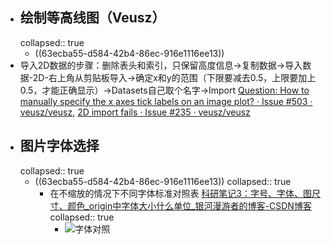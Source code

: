 - ## 绘制等高线图（Veusz）
  collapsed:: true
	- ((63ecba55-d584-42b4-86ec-916e1116ee13))
- 导入2D数据的步骤：删除表头和索引，只保留高度信息->复制数据->导入数据-2D-右上角从剪贴板导入->确定x和y的范围（下限要减去0.5，上限要加上0.5，才能正确显示）->Datasets自己取个名字->Import [Question: How to manually specify the x axes tick labels on an image plot? · Issue #503 · veusz/veusz](https://github.com/veusz/veusz/issues/503), [2D import fails · Issue #235 · veusz/veusz](https://github.com/veusz/veusz/issues/235)
- ## 图片字体选择
  collapsed:: true
	- ((63ecba55-d584-42b4-86ec-916e1116ee13))
	  collapsed:: true
		- 在不缩放的情况下不同字体标准对照表 [科研笔记3：字号、字体、图尺寸、颜色_origin中字体大小什么单位_银河漫游者的博客-CSDN博客](https://blog.csdn.net/jell14/article/details/113542436)
		  collapsed:: true
			- ![字体对照](https://img-blog.csdnimg.cn/20210202104621380.png?x-oss-process=image/watermark,type_ZmFuZ3poZW5naGVpdGk,shadow_10,text_aHR0cHM6Ly9ibG9nLmNzZG4ubmV0L2plbGwxNA==,size_16,color_FFFFFF,t_70)
